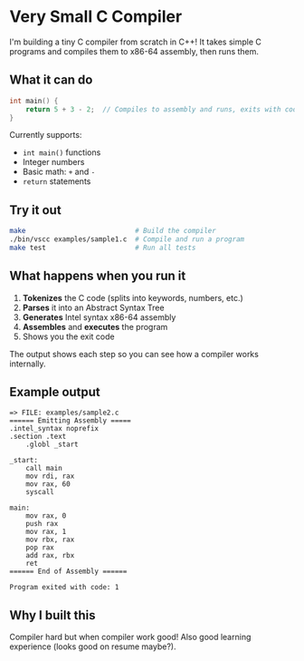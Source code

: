 # Very Small C Compiler

I'm building a tiny C compiler from scratch in C++! It takes simple C programs and compiles them to x86-64 assembly, then runs them.

## What it can do

```c
int main() {
    return 5 + 3 - 2;  // Compiles to assembly and runs, exits with code 6
}
```

Currently supports:
- `int main()` functions
- Integer numbers
- Basic math: `+` and `-`
- `return` statements

## Try it out

```bash
make                           # Build the compiler
./bin/vscc examples/sample1.c  # Compile and run a program
make test                      # Run all tests
```

## What happens when you run it

1. **Tokenizes** the C code (splits into keywords, numbers, etc.)
2. **Parses** it into an Abstract Syntax Tree
3. **Generates** Intel syntax x86-64 assembly
4. **Assembles** and **executes** the program
5. Shows you the exit code

The output shows each step so you can see how a compiler works internally.

## Example output

```
=> FILE: examples/sample2.c
====== Emitting Assembly =====
.intel_syntax noprefix
.section .text
    .globl _start

_start:
    call main
    mov rdi, rax
    mov rax, 60
    syscall

main:
    mov rax, 0
    push rax
    mov rax, 1
    mov rbx, rax
    pop rax
    add rax, rbx
    ret
====== End of Assembly ======

Program exited with code: 1
```

## Why I built this

Compiler hard but when compiler work good!
Also good learning experience (looks good on resume maybe?).
